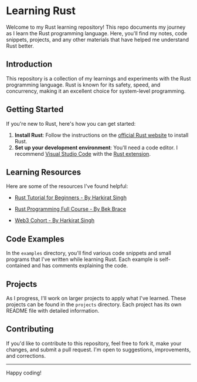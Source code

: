 # Learning Rust

Welcome to my Rust learning repository! This repo documents my journey as I learn the Rust programming language. Here, you'll find my notes, code snippets, projects, and any other materials that have helped me understand Rust better.

## Introduction

This repository is a collection of my learnings and experiments with the Rust programming language. Rust is known for its safety, speed, and concurrency, making it an excellent choice for system-level programming.

## Getting Started

If you're new to Rust, here's how you can get started:

1. **Install Rust**: Follow the instructions on the [official Rust website](https://www.rust-lang.org/learn/get-started) to install Rust.
2. **Set up your development environment**: You'll need a code editor. I recommend [Visual Studio Code](https://code.visualstudio.com/) with the [Rust extension](https://marketplace.visualstudio.com/items?itemName=rust-lang.rust).

## Learning Resources

Here are some of the resources I've found helpful:

- [Rust Tutorial for Beginners - By Harkirat Singh](https://youtu.be/qP7LzZqGh30?si=QgUmN-eWADmGhjZu)

- [Rust Programming Full Course  - By Bek Brace](https://youtu.be/rQ_J9WH6CGk?si=1dnVihC4W6459Rk2)

- [Web3 Cohort - By Harkirat Singh](https://harkirat.classx.co.in/new-courses/13-complete-web3-blockchain-cohort)


## Code Examples

In the `examples` directory, you'll find various code snippets and small programs that I've written while learning Rust. Each example is self-contained and has comments explaining the code.

## Projects

As I progress, I'll work on larger projects to apply what I've learned. These projects can be found in the `projects` directory. Each project has its own README file with detailed information.

## Contributing

If you'd like to contribute to this repository, feel free to fork it, make your changes, and submit a pull request. I'm open to suggestions, improvements, and corrections.

---

Happy coding!
